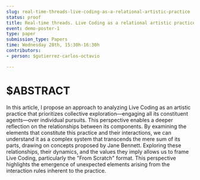 ```yaml
---
slug: real-time-threads-live-coding-as-a-relational-artistic-practice
status: proof
title: Real-time threads. Live Coding as a relational artistic practice.
event: demo-poster-1
type: paper
submission_type: Papers
time: Wednesday 28th, 15:30h-16:30h
contributors:
- person: $gutierrez-carlos-octavio

---
```


# $ABSTRACT

In this article, I propose an approach to analyzing Live Coding as an artistic practice that prioritizes
collective exploration—engaging all its constituent agents—over individual pursuits. This
perspective enables a deeper reflection on the relationships between its components. By examining
the elements that constitute this practice and their interactions, we can understand it as a complex
system that transcends the mere sum of its parts, drawing on concepts proposed by Jane Bennett.
Exploring these relationships, their dynamics, and the values they imply allows us to frame Live
Coding, particularly the "From Scratch" format. This perspective highlights the emergence of
unexpected elements arising from the interaction rules inherent to the practice.

